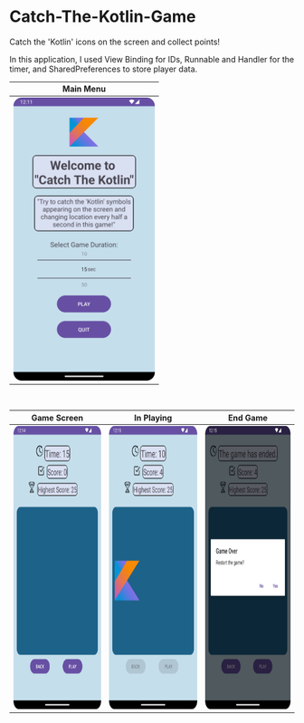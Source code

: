 # Catch-The-Kotlin-Game
Catch the 'Kotlin' icons on the screen and collect points!

In this application, I used View Binding for IDs, Runnable and Handler for the timer, and SharedPreferences to store player data.

| Main Menu |
| ------ |
|<img src="https://github.com/emirsansar/images/blob/main/cathethekotlin/mainMenu.png" width="250" height="500"/>|

</br>

| Game Screen | In Playing | End Game |
| ---- | ------ | --- |
<img src="https://github.com/emirsansar/images/blob/main/cathethekotlin/playMenu.png" width="250" height="500"/>|<img src="https://github.com/emirsansar/images/blob/main/cathethekotlin/inPlaying.png" width="250" height="500"/>|<img src="https://github.com/emirsansar/images/blob/main/cathethekotlin/endGame.png" width="250" height="500"/>
